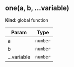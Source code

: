 <a name="one"></a>
## one(a, b, ...variable)
**Kind**: global function  

| Param | Type |
| --- | --- |
| a | <code>number</code> | 
| b | <code>number</code> | 
| ...variable | <code>number</code> | 


